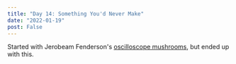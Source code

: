 ```yaml
---
title: "Day 14: Something You'd Never Make"
date: "2022-01-19"
post: False
---
```


<div>
    <canvas id="mushroom__canvas" width="600px" height="600px" style="margin-left: 25px" />
</div>

<p class="caption">Started with Jerobeam Fenderson's <a href="https://www.youtube.com/watch?v=rtR63-ecUNo">oscilloscope mushrooms</a>, but ended up with this.</p>

<script>
    const d = 600;
    const ctx = document.getElementById("mushroom__canvas").getContext("2d");

    ctx.clearRect(0,0,d,d);
    ctx.fillStyle = 'rgb(0,0,0)';
    ctx.fillRect(0,0,d,d);

    const ms = 50;
    const f = 3;
    const sf = 30, ms2 = 150/sf;
    const sawtooth = (t) => (
        (t>sf) ? sawtooth(t-2*sf) : t
    );
    const t_end = 10*2*Math.PI;
    const y_func = (t) => 0.5*d+ms*Math.sin(f*t)-ms2*sawtooth(t);
    const x_func = (t) => d/2+ms*Math.cos(f*t)*Math.sin(sf*2.1*t);

    ctx.strokeStyle = 'rgb(0,255,0)';
    ctx.beginPath();
    ctx.moveTo(x_func(0), y_func(0));
    
    for (let t=0; t<t_end; t+=0.1) {
        if (sawtooth(t)>sawtooth(t-0.1)) {
            ctx.lineTo(x_func(t), y_func(t));
            ctx.stroke();
        }
        if (sawtooth(t+0.1)>sawtooth(t)) {
            ctx.beginPath();
            ctx.moveTo(x_func(t), y_func(t));
        }
    }
    ctx.stroke();
</script>